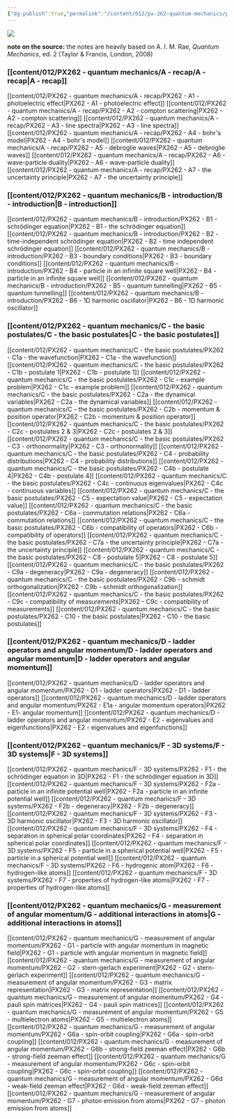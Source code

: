 ```yaml
---
{"dg-publish":true,"permalink":"/content/012/px-262-quantum-mechanics/px-262-0-quantum-mechanics-and-its-applications/","pinned":"true","noteIcon":"2","created":"2024-11-25T10:50:32.000+00:00","updated":"2024-12-16T23:06:46.389+00:00"}
---
```


<img src = 'https://i.pinimg.com/originals/bc/33/e6/bc33e60f91c80e7f319adb6b59f87fa7.gif' class = 'banner'>

**note on the source:** the notes are heavily based on A. I. M. Rae, *Quantum Mechanics*, ed. 2 (Taylor & Francis, London, 2008)
### [[content/012/PX262 - quantum mechanics/A - recap/A - recap\|A - recap]]
[[content/012/PX262 - quantum mechanics/A - recap/PX262 - A1 - photoelectric effect\|PX262 - A1 - photoelectric effect]]
[[content/012/PX262 - quantum mechanics/A - recap/PX262 - A2 - compton scattering\|PX262 - A2 - compton scattering]]
[[content/012/PX262 - quantum mechanics/A - recap/PX262 - A3 - line spectra\|PX262 - A3 - line spectra]]
[[content/012/PX262 - quantum mechanics/A - recap/PX262 - A4 - bohr's model\|PX262 - A4 - bohr's model]]
[[content/012/PX262 - quantum mechanics/A - recap/PX262 - A5 - debroglie waves\|PX262 - A5 - debroglie waves]]
[[content/012/PX262 - quantum mechanics/A - recap/PX262 - A6 - wave-particle duality\|PX262 - A6 - wave-particle duality]]
[[content/012/PX262 - quantum mechanics/A - recap/PX262 - A7 - the uncertainty principle\|PX262 - A7 - the uncertainty principle]]
### [[content/012/PX262 - quantum mechanics/B - introduction/B - introduction\|B - introduction]]
[[content/012/PX262 - quantum mechanics/B - introduction/PX262 - B1 - schrödinger equation\|PX262 - B1 - the schrödinger equation]]
[[content/012/PX262 - quantum mechanics/B - introduction/PX262 - B2 - time-independent schrödinger equation\|PX262 - B2 - time independent schrödinger equation]]
[[content/012/PX262 - quantum mechanics/B - introduction/PX262 - B3 - boundary conditions\|PX262 - B3 - boundary conditions]]
[[content/012/PX262 - quantum mechanics/B - introduction/PX262 - B4 - particle in an infinite square well\|PX262 - B4 - particle in an infinite square well]]
[[content/012/PX262 - quantum mechanics/B - introduction/PX262 - B5 - quantum tunnelling\|PX262 - B5 - quantum tunnelling]]
[[content/012/PX262 - quantum mechanics/B - introduction/PX262 - B6 - 1D harmonic oscillator\|PX262 - B6 - 1D harmonic oscillator]]
### [[content/012/PX262 - quantum mechanics/C - the basic postulates/C - the basic postulates\|C - the basic postulates]]
[[content/012/PX262 - quantum mechanics/C - the basic postulates/PX262 - C1a - the wavefunction\|PX262 - C1a - the wavefunction]]
[[content/012/PX262 - quantum mechanics/C - the basic postulates/PX262 - C1b - postulate 1\|PX262 - C1b - postulate 1]]
[[content/012/PX262 - quantum mechanics/C - the basic postulates/PX262 - C1c - example problem\|PX262 - C1c - example problem]]
[[content/012/PX262 - quantum mechanics/C - the basic postulates/PX262 - C2a - the dynamical variables\|PX262 - C2a - the dynamical variables]]
[[content/012/PX262 - quantum mechanics/C - the basic postulates/PX262 - C2b - momentum & position operator\|PX262 - C2b - momentum & position operator]]
[[content/012/PX262 - quantum mechanics/C - the basic postulates/PX262 - C2c - postulates 2 & 3\|PX262 - C2c - postulates 2 & 3]]
[[content/012/PX262 - quantum mechanics/C - the basic postulates/PX262 - C3 - orthonormality\|PX262 - C3 - orthonormality]]
[[content/012/PX262 - quantum mechanics/C - the basic postulates/PX262 - C4 - probability distributions\|PX262 - C4 - probability distributions]]
[[content/012/PX262 - quantum mechanics/C - the basic postulates/PX262 - C4b - postulate 4\|PX262 - C4b - postulate 4]]
[[content/012/PX262 - quantum mechanics/C - the basic postulates/PX262 - C4c - continuous eigenvalues\|PX262 - C4c - continuous variables]]
[[content/012/PX262 - quantum mechanics/C - the basic postulates/PX262 - C5 - expectation value\|PX262 - C5 - expectation value]]
[[content/012/PX262 - quantum mechanics/C - the basic postulates/PX262 - C6a - commutation relations\|PX262 - C6a - commutation relations]]
[[content/012/PX262 - quantum mechanics/C - the basic postulates/PX262 - C6b - compatibility of operators\|PX262 - C6b - compatibility of operators]]
[[content/012/PX262 - quantum mechanics/C - the basic postulates/PX262 - C7a - the uncertainty principle\|PX262 - C7a - the uncertainty principle]]
[[content/012/PX262 - quantum mechanics/C - the basic postulates/PX262 - C8 - postulate 5\|PX262 - C8 - postulate 5]]
[[content/012/PX262 - quantum mechanics/C - the basic postulates/PX262 - C9a - degeneracy\|PX262 - C9a - degeneracy]]
[[content/012/PX262 - quantum mechanics/C - the basic postulates/PX262 - C9b - schmidt orthogonalization\|PX262 - C9b - schmidt orthogonalization]]
[[content/012/PX262 - quantum mechanics/C - the basic postulates/PX262 - C9c - compatibility of measurements\|PX262 - C9c - compatibility of measurements]]
[[content/012/PX262 - quantum mechanics/C - the basic postulates/PX262 - C10 - the basic postulates\|PX262 - C10 - the basic postulates]]
### [[content/012/PX262 - quantum mechanics/D - ladder operators and angular momentum/D - ladder operators and angular momentum\|D - ladder operators and angular momentum]]
[[content/012/PX262 - quantum mechanics/D - ladder operators and angular momentum/PX262 - D1 - ladder operators\|PX262 - D1 - ladder operators]]
[[content/012/PX262 - quantum mechanics/D - ladder operators and angular momentum/PX262 - E1a - angular momentum operators\|PX262 - E1- angular momentum]]
[[content/012/PX262 - quantum mechanics/D - ladder operators and angular momentum/PX262 - E2 - eigenvalues and eigenfunctions\|PX262 - E2 - eigenvalues and eigenfunctions]]
### [[content/012/PX262 - quantum mechanics/F - 3D systems/F - 3D systems\|F - 3D systems]]
[[content/012/PX262 - quantum mechanics/F - 3D systems/PX262 - F1 - the schrödinger equation in 3D\|PX262 - F1 - the schrödinger equation in 3D]]
[[content/012/PX262 - quantum mechanics/F - 3D systems/PX262 - F2a - particle in an infinite potential well\|PX262 - F2a - particle in an infinite potential well]]
[[content/012/PX262 - quantum mechanics/F - 3D systems/PX262 - F2b - degeneracy\|PX262 - F2b - degeneracy]]
[[content/012/PX262 - quantum mechanics/F - 3D systems/PX262 - F3 - 3D harmonic oscillator\|PX262 - F3 - 3D harmonic oscillator]]
[[content/012/PX262 - quantum mechanics/F - 3D systems/PX262 - F4 - separation  in spherical polar coordinates\|PX262 - F4 - separation  in spherical polar coordinates]]
[[content/012/PX262 - quantum mechanics/F - 3D systems/PX262 - F5 - particle in a spherical potential well\|PX262 - F5 - particle in a spherical potential well]]
[[content/012/PX262 - quantum mechanics/F - 3D systems/PX262 - F6 - hydrogenic atom\|PX262 - F6 - hydrogen-like atoms]]
[[content/012/PX262 - quantum mechanics/F - 3D systems/PX262 - F7 - properties of hydrogen-like atoms\|PX262 - F7 - properties of hydrogen-like atoms]]
### [[content/012/PX262 - quantum mechanics/G - measurement of angular momentum/G - additional interactions in atoms\|G - additional interactions in atoms]]
[[content/012/PX262 - quantum mechanics/G - measurement of angular momentum/PX262 - G1 - particle with angular momentum in magnetic field\|PX262 - G1 - particle with angular momentum in magnetic field]]
[[content/012/PX262 - quantum mechanics/G - measurement of angular momentum/PX262 - G2 - stern-gerlach experiment\|PX262 - G2 - stern-gerlach experiment]]
[[content/012/PX262 - quantum mechanics/G - measurement of angular momentum/PX262 - G3 - matrix representation\|PX262 - G3 - matrix representation]]
[[content/012/PX262 - quantum mechanics/G - measurement of angular momentum/PX262 - G4 - pauli spin matrices\|PX262 - G4 - pauli spin matrices]]
[[content/012/PX262 - quantum mechanics/G - measurement of angular momentum/PX262 - G5 - multielectron atoms\|PX262 - G5 - multielectron atoms]]
[[content/012/PX262 - quantum mechanics/G - measurement of angular momentum/PX262 - G6a - spin-orbit coupling\|PX262 - G6a - spin-orbit coupling]]
[[content/012/PX262 - quantum mechanics/G - measurement of angular momentum/PX262 - G6b - strong-field zeeman effect\|PX262 - G6b - strong-field zeeman effect]]
[[content/012/PX262 - quantum mechanics/G - measurement of angular momentum/PX262 - G6c - spin-orbit coupling\|PX262 - G6c - spin-orbit coupling]]
[[content/012/PX262 - quantum mechanics/G - measurement of angular momentum/PX262 - G6d - weak-field zeeman effect\|PX262 - G6d - weak-field zeeman effect]]
[[content/012/PX262 - quantum mechanics/G - measurement of angular momentum/PX262 - G7 - photon emission from atoms\|PX262 - G7 - photon emission from atoms]]
